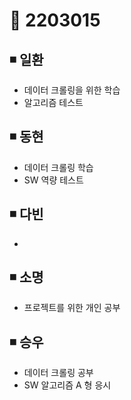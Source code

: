 # 📌 2203015

## ◾ 일환

- 데이터 크롤링을 위한 학습
- 알고리즘 테스트

## ◾ 동현

- 데이터 크롤링 학습
- SW 역량 테스트

## ◾ 다빈

-

## ◾ 소명

- 프로젝트를 위한 개인 공부

## ◾ 승우

- 데이터 크롤링 공부
- SW 알고리즘 A 형 응시
